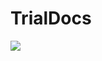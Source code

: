 # TrialDocs


[![](https://img.shields.io/badge/docs-stable-blue.svg)](https://sandreza.github.io/TrialDocs/stable)
